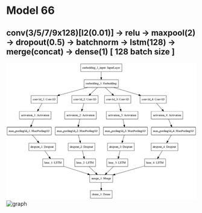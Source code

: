 # Model 66
## conv(3/5/7/9x128)[l2(0.01)] -> relu -> maxpool(2) -> dropout(0.5) -> batchnorm -> lstm(128) -> merge(concat) -> dense(1)  [ 128 batch size ]
![diagram](https://github.com/ayenter/imdb_mud/blob/master/model_66/m66_diagram.png)
![graph](https://github.com/ayenter/imdb_mud/blob/master/model_66/m66_r1_e10_graph.png)